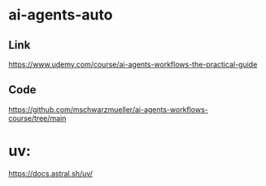 # ai-agents-auto

## Link

<https://www.udemy.com/course/ai-agents-workflows-the-practical-guide>

## Code

<https://github.com/mschwarzmueller/ai-agents-workflows-course/tree/main>

# uv:

<https://docs.astral.sh/uv/>
